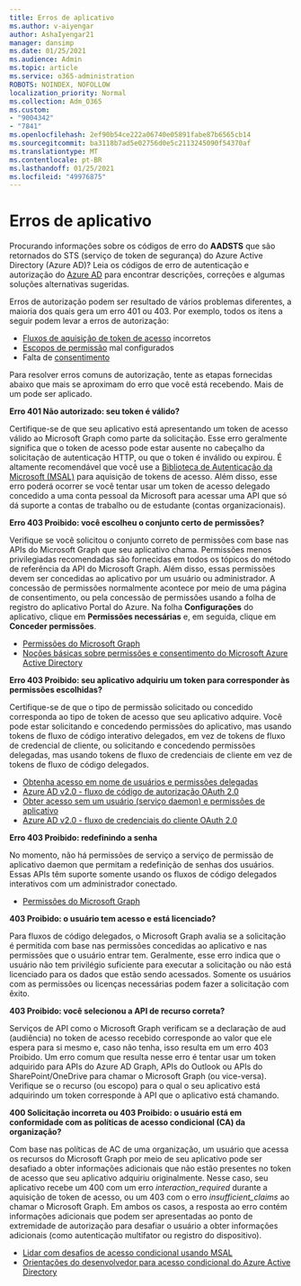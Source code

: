 ```yaml
---
title: Erros de aplicativo
ms.author: v-aiyengar
author: AshaIyengar21
manager: dansimp
ms.date: 01/25/2021
ms.audience: Admin
ms.topic: article
ms.service: o365-administration
ROBOTS: NOINDEX, NOFOLLOW
localization_priority: Normal
ms.collection: Adm_O365
ms.custom:
- "9004342"
- "7841"
ms.openlocfilehash: 2ef90b54ce222a06740e05891fabe87b6565cb14
ms.sourcegitcommit: ba3118b7ad5e02756d0e5c2113245090f54370af
ms.translationtype: MT
ms.contentlocale: pt-BR
ms.lasthandoff: 01/25/2021
ms.locfileid: "49976875"
---
```

# <a name="application-errors"></a>Erros de aplicativo

Procurando informações sobre os códigos de erro do **AADSTS** que são retornados do STS (serviço de token de segurança) do Azure Active Directory (Azure AD)? Leia os códigos de erro de autenticação e autorização do [Azure AD](https://docs.microsoft.com/azure/active-directory/develop/reference-aadsts-error-codes) para encontrar descrições, correções e algumas soluções alternativas sugeridas.

Erros de autorização podem ser resultado de vários problemas diferentes, a maioria dos quais gera um erro 401 ou 403. Por exemplo, todos os itens a seguir podem levar a erros de autorização:

- [Fluxos de aquisição de token de acesso](https://docs.microsoft.com/azure/active-directory/develop/reference-aadsts-error-codes) incorretos 
- [Escopos de permissão](https://docs.microsoft.com/azure/active-directory/develop/active-directory-v2-scopes) mal configurados 
- Falta de [consentimento](https://docs.microsoft.com/azure/active-directory/develop/active-directory-devhowto-multi-tenant-overview#understanding-user-and-admin-consent)

Para resolver erros comuns de autorização, tente as etapas fornecidas abaixo que mais se aproximam do erro que você está recebendo. Mais de um pode ser aplicado.

**Erro 401 Não autorizado: seu token é válido?**

Certifique-se de que seu aplicativo está apresentando um token de acesso válido ao Microsoft Graph como parte da solicitação. Esse erro geralmente significa que o token de acesso pode estar ausente no cabeçalho da solicitação de autenticação HTTP, ou que o token é inválido ou expirou. É altamente recomendável que você use a [Biblioteca de Autenticação da Microsoft (MSAL)](https://docs.microsoft.com/azure/active-directory/develop/msal-overview) para aquisição de tokens de acesso. Além disso, esse erro poderá ocorrer se você tentar usar um token de acesso delegado concedido a uma conta pessoal da Microsoft para acessar uma API que só dá suporte a contas de trabalho ou de estudante (contas organizacionais).

**Erro 403 Proibido: você escolheu o conjunto certo de permissões?**

Verifique se você solicitou o conjunto correto de permissões com base nas APIs do Microsoft Graph que seu aplicativo chama. Permissões menos privilegiadas recomendadas são fornecidas em todos os tópicos do método de referência da API do Microsoft Graph. Além disso, essas permissões devem ser concedidas ao aplicativo por um usuário ou administrador. A concessão de permissões normalmente acontece por meio de uma página de consentimento, ou pela concessão de permissões usando a folha de registro do aplicativo Portal do Azure. Na folha **Configurações** do aplicativo, clique em **Permissões necessárias** e, em seguida, clique em **Conceder permissões**.

- [Permissões do Microsoft Graph](https://docs.microsoft.com/graph/permissions-reference) 
- [Noções básicas sobre permissões e consentimento do Microsoft Azure Active Directory](https://docs.microsoft.com/azure/active-directory/develop/v2-permissions-and-consent) 

**Erro 403 Proibido: seu aplicativo adquiriu um token para corresponder às permissões escolhidas?**

Certifique-se de que o tipo de permissão solicitado ou concedido corresponda ao tipo de token de acesso que seu aplicativo adquire. Você pode estar solicitando e concedendo permissões do aplicativo, mas usando tokens de fluxo de código interativo delegados, em vez de tokens de fluxo de credencial de cliente, ou solicitando e concedendo permissões delegadas, mas usando tokens de fluxo de credenciais de cliente em vez de tokens de fluxo de código delegados.

- [Obtenha acesso em nome de usuários e permissões delegadas](https://docs.microsoft.com/graph/auth_v2_user) 
- [Azure AD v2.0 - fluxo de código de autorização OAuth 2.0](https://docs.microsoft.com/azure/active-directory/develop/v2-oauth2-auth-code-flow) 
- [Obter acesso sem um usuário (serviço daemon) e permissões de aplicativo](https://docs.microsoft.com/graph/auth_v2_service) 
- [Azure AD v2.0 - fluxo de credenciais do cliente OAuth 2.0](https://docs.microsoft.com/azure/active-directory/develop/v2-oauth2-client-creds-grant-flow) 

**Erro 403 Proibido: redefinindo a senha**

No momento, não há permissões de serviço a serviço de permissão de aplicativo daemon que permitam a redefinição de senhas dos usuários. Essas APIs têm suporte somente usando os fluxos de código delegados interativos com um administrador conectado.

- [Permissões do Microsoft Graph](https://docs.microsoft.com/graph/permissions-reference)

**403 Proibido: o usuário tem acesso e está licenciado?**

Para fluxos de código delegados, o Microsoft Graph avalia se a solicitação é permitida com base nas permissões concedidas ao aplicativo e nas permissões que o usuário entrar tem. Geralmente, esse erro indica que o usuário não tem privilégio suficiente para executar a solicitação ou não está licenciado para os dados que estão sendo acessados. Somente os usuários com as permissões ou licenças necessárias podem fazer a solicitação com êxito.

**403 Proibido: você selecionou a API de recurso correta?**

Serviços de API como o Microsoft Graph verificam se a declaração de aud (audiência) no token de acesso recebido corresponde ao valor que ele espera para si mesmo e, caso não tenha, isso resulta em um erro 403 Proibido. Um erro comum que resulta nesse erro é tentar usar um token adquirido para APIs do Azure AD Graph, APIs do Outlook ou APIs do SharePoint/OneDrive para chamar o Microsoft Graph (ou vice-versa). Verifique se o recurso (ou escopo) para o qual o seu aplicativo está adquirindo um token corresponde à API que o aplicativo está chamando.

**400 Solicitação incorreta ou 403 Proibido: o usuário está em conformidade com as políticas de acesso condicional (CA) da organização?**

Com base nas políticas de AC de uma organização, um usuário que acessa os recursos do Microsoft Graph por meio de seu aplicativo pode ser desafiado a obter informações adicionais que não estão presentes no token de acesso que seu aplicativo adquiriu originalmente. Nesse caso, seu aplicativo recebe um 400 com um erro *interaction_required* durante a aquisição de token de acesso, ou um 403 com o erro *insufficient_claims* ao chamar o Microsoft Graph. Em ambos os casos, a resposta ao erro contém informações adicionais que podem ser apresentadas ao ponto de extremidade de autorização para desafiar o usuário a obter informações adicionais (como autenticação multifator ou registro do dispositivo).

- [Lidar com desafios de acesso condicional usando MSAL ](https://docs.microsoft.com/azure/active-directory/develop/msal-handling-exceptions#conditional-access-and-claims-challenges)
- [Orientações do desenvolvedor para acesso condicional do Azure Active Directory](https://docs.microsoft.com/azure/active-directory/develop/conditional-access-dev-guide)
